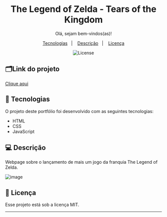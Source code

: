 <h1 align="center"> The Legend of Zelda - Tears of the Kingdom </h1>

<p align="center">
Olá, sejam bem-vindos(as)!
</p>
<p align="center"> 

</p>

<p align="center">
  <a href="#-tecnologias">Tecnologias</a>&nbsp;&nbsp;&nbsp;|&nbsp;&nbsp;&nbsp;
  <a href="#-descrição">Descrição</a>&nbsp;&nbsp;&nbsp;|&nbsp;&nbsp;&nbsp;
  <a href="#memo-licença">Licença</a>
</p>

<p align="center">
  <img alt="License" src="https://img.shields.io/static/v1?label=license&message=MIT&color=49AA26&labelColor=000000">
</p>

## 🗂️Link do projeto
<a href= "https://izabela-franca.github.io/the-legend-of-zelda-project/"> Clique aqui <a/>

## 🚀 Tecnologias

O projeto deste portfólio foi desenvolvido com as seguintes tecnologias:

- HTML
- CSS
- JavaScript 


## 💻 Descrição

Webpage sobre o lançamento de mais um jogo da franquia The Legend of Zelda.


![image](https://user-images.githubusercontent.com/101933646/213915397-6218007c-4b14-4210-b1da-29260401ae61.png)


## :memo: Licença

Esse projeto está sob a licença MIT.

---
